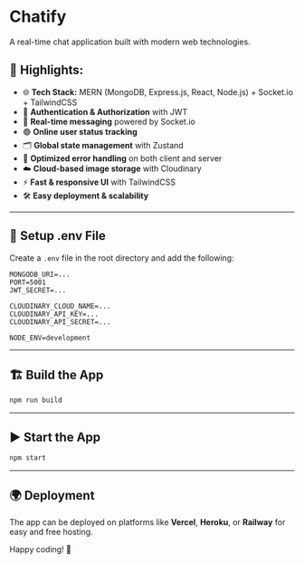 # Chatify

A real-time chat application built with modern web technologies.

## 🚀 Highlights:

- 🌐 **Tech Stack:** MERN (MongoDB, Express.js, React, Node.js) + Socket.io + TailwindCSS
- 🔐 **Authentication & Authorization** with JWT
- 📡 **Real-time messaging** powered by Socket.io
- 🟢 **Online user status tracking**
- 🗂 **Global state management** with Zustand
- 🚀 **Optimized error handling** on both client and server
- ☁️ **Cloud-based image storage** with Cloudinary
- ⚡ **Fast & responsive UI** with TailwindCSS
- 🛠 **Easy deployment & scalability**

---

## 📁 Setup .env File

Create a `.env` file in the root directory and add the following:

```env
MONGODB_URI=...
PORT=5001
JWT_SECRET=...

CLOUDINARY_CLOUD_NAME=...
CLOUDINARY_API_KEY=...
CLOUDINARY_API_SECRET=...

NODE_ENV=development
```

---

## 🏗 Build the App

```sh
npm run build
```

---

## ▶️ Start the App

```sh
npm start
```

---

## 🌍 Deployment

The app can be deployed on platforms like **Vercel**, **Heroku**, or **Railway** for easy and free hosting.

Happy coding! 🎉
